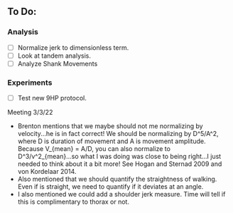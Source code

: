 ## To Do:
### Analysis
- [ ] Normalize jerk to dimensionless term.
- [ ] Look at tandem analysis.
- [ ] Analyze Shank Movements
### Experiments
- [ ] Test new 9HP protocol.

Meeting 3/3/22

- Brenton mentions that we maybe should not me normalizing by velocity...he is in fact correct! We should be normalizing by D^5/A^2, where D is duration of movement and A is movement amplitude. Because V_{mean} = A/D, you can also normalize to D^3/v^2_{mean}...so what I was doing was close to being right...I just needed to think about it a bit more! See Hogan and Sternad 2009 and von Kordelaar 2014.
- Also mentioned that we should quantify the straightness of walking. Even if is straight, we need to quantify if it deviates at an angle.
- I also mentioned we could add a shoulder jerk measure. Time will tell if this is complimentary to thorax or not.


